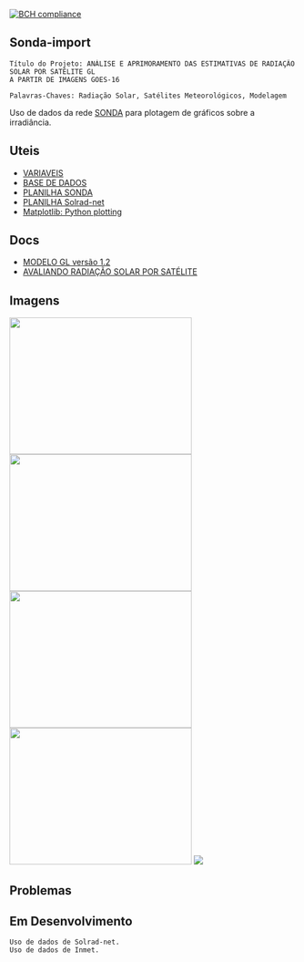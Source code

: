 [![BCH compliance](https://bettercodehub.com/edge/badge/LuizFelipeNeves/Sonda-import?branch=master)](https://bettercodehub.com/)

## Sonda-import
    Título do Projeto: ANÁLISE E APRIMORAMENTO DAS ESTIMATIVAS DE RADIAÇÃO SOLAR POR SATÉLITE GL
    A PARTIR DE IMAGENS GOES-16

    Palavras-Chaves: Radiação Solar, Satélites Meteorológicos, Modelagem
  

    
Uso de dados da rede [SONDA](http://sonda.ccst.inpe.br/) para plotagem de gráficos sobre a irradiância.

## Uteis
* [VARIAVEIS](http://sonda.ccst.inpe.br/infos/variaveis.html)
* [BASE DE DADOS](http://sonda.ccst.inpe.br/basedados/index.html)
* [PLANILHA SONDA](https://docs.google.com/spreadsheets/d/1ES7P4ceGymjs6OZsKRsFb3sd5BV8xkTk7Xd2MNBP59U/edit?usp=sharing)
* [PLANILHA Solrad-net](https://docs.google.com/spreadsheets/d/1X-PWb7m5uWbimovofMT0PRdH1fbAE42fSPsN49ktA4Y/edit?usp=sharing)
* [Matplotlib: Python plotting](https://matplotlib.org/)

## Docs
* [MODELO GL versão 1.2](http://satelite.cptec.inpe.br/radiacao/docs/RefTT/RTecnico001-2011-RST-20110624b.pdf)
* [AVALIANDO RADIAÇÃO SOLAR POR SATÉLITE](https://github.com/LuizFelipeNeves/Sonda-import/blob/master/src/docs/Avaliando_RSolar_por_Sat%C3%A9lite_Ceballos_et_al.pdf)

## Imagens
<img width="320" height="240" src="https://raw.githubusercontent.com/LuizFelipeNeves/Sonda-import/master/DADOS/IMAGENS/SolRad-Net/2018/Alta_Floresta/01/10.png">
<img width="320" height="240" src="https://raw.githubusercontent.com/LuizFelipeNeves/Sonda-import/master/DADOS/IMAGENS/SolRad-Net/2018/Alta_Floresta/01/Mensal.png">
<img width="320" height="240" src="https://raw.githubusercontent.com/LuizFelipeNeves/Sonda-import/master/DADOS/IMAGENS/SolRad-Net/2018/Alta_Floresta/01/Dispersao.png">

<img width="320" height="240" src="https://raw.githubusercontent.com/LuizFelipeNeves/Sonda-import/master/DADOS/IMAGENS/SolRad-Net/2018/Alta_Floresta/Anual-Dispersao.png">

<img src="https://raw.githubusercontent.com/LuizFelipeNeves/Sonda-import/master/DADOS/IMAGENS/SolRad-Net/2018/Alta_Floresta/Anual.png">

## Problemas

## Em Desenvolvimento
    Uso de dados de Solrad-net.
    Uso de dados de Inmet.
